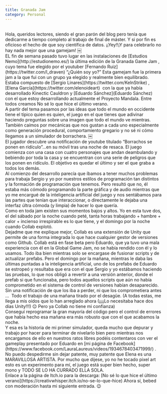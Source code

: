```yaml
---
title: Granada Jam
category: Personal
---
```

<br>
Hola, queridos lectores, siendo el gran parón del blog pero tenía que dedicarme a tiempo completo al trabajo de final de máster. Y si por fin es oficioso el hecho de que soy científica de datos. ¡¡Yey!!¡Y para celebrarlo no hay nada mejor que una gamejam!
￼<br>
EL fin de semana pasado tuvo lugar en las instalaciones de [Estudios Nemo](http://estudionemo.es/) la última edición de la Granada Game Jam , cuyo tema fue elegido por el youtuber [Fernando Ruiz](https://twitter.com/l_draven) “¿Quién soy yo?”
Esta gamejam fue la primera jam a la que fui con un grupo ya elegido y realmente bien equilibrado. Estaba compuesto de [Sergio Linares](https://twitter.com/KelnStrike) , [Elena García](https://twitter.com/elenoideart)  con la que ya había desarrollado Kinectic Cauldron y [Eduardo Sánchez](Eduardo Sánchez)  con el que estoy desarrollando actualmente el Proyecto Mandala. Entre todos creamos No sé lo que hice el último verano. 
<br>
A partir del tema pasamos por las ideas que todo el mundo en occidente tiene el típico quien es quien, el juego en el que tienes que adivinar haciendo preguntas sobre una imagen que todo el mundo ve mientras. También caímos por mecánicas que nos gustan a cada uno especialmente como generación procedural, comportamiento gregario y no sé ni cómo llegamos a un simulador de borrachera.
￼<br>
El jugador descubre una notificación de youtube titulado “Borrachos se ponen en ridículo”…en su móvil tras una noche de resaca. El juego comienza con una casa con cuatro personajes que andan deambulando y bebiendo por toda la casa y se encuentran con una serie de peligros que los ponen en ridículo. El objetivo es quedar el último y ser el que graba a todos los demás.
<br>
Al comienzo del desarrollo parecía que íbamos a tener muchos problemas para trabaja Sergio y yo por nuestros estilos de programación tan distintos y la formación de programación que tenemos. Pero resultó que no, él estaba más cómodo programando la parte gráfica y de audio mientras que yo me encargué de la inteligencia artificial del juego y nos sentábamos para las partes que tenían que interaccionar, o directamente le dejaba una interfaz últra cómoda (y limpia) de hacer lo que quería.
<br>
Como en toda jam existen sus momentos bajos y altos. Yo en esta tuve dos, el del sábado por la noche cuando peté, tanta horas trabajando + hambre + calor + incienso irrespirable es lo que tiene, y el domingo por la noche cuando Collab explotó.
<br>
Dejadme que me explique mejor, Collab es una extensión de Unity que permite de una forma integrada lo que hace cualquier gestor de versiones como Github. Collab está en fase beta pero Eduardo, que ya tuvo una mala experiencia con él en la Global Game Jam, no se había rendido con él y lo usamos. Todo iba bien mientras solo se encargase de fusionar scripts y de actualizar prefabs. Pero el domingo por la mañana, mientras le daba las últimas puntadas a la inteligencia artificial, uno de los prefabs de Eduardo se estropeó y resultaba que era con el que Sergio y yo estábamos haciendo las pruebas, lo que nos obligó a revertir a una versión anterior, donde el prefab si que funcionaba, pero todos aquellos scripts que aún no había comprometido en el sistema de control de versiones habían desaparecido. Sin una notificación de que los iba a perder, ni que los comprometiera antes …  Todo el trabajo de una mañana tirado por el desagüe.
(A todas estas, me llega a mis oídos que lo han arreglado ahora (¡¡¡¡Lo necesitaba hace dos días Unity!!!) 😐 Pero ya Collab no tiene mi confianza)
<br>
Conseguí reprogramar la gran mayoría del código pero el control de errores que había hecho esa mañana era más robusto que con el que acabamos la noche.
<br>
Y esa es la historia de mi primer simulador, queda mucho que depurar y trabajo por hacer para terminar de nivelarlo bien pero mientras nos encargamos de ello en nuestros ratos libres podéis contentaros con ver el gameplay presentado por Eduardo en [mi página de Facebook](https://www.facebook.com/LauraLaureus/videos/1934678403471999/) .
<br>
No puedo despedirme sin dejar patente, muy patente que Elena es una MARAVILLOSA ARTISTA. Por mucho que dijese, yo no he tocado pixel art esto es un experimento para mí, el juego está super bien hecho, super mono y TODO SE LO HA CURRADO ELLA SOLA.
<br>
Enlace a la página de Itch.io para la descarga: [No sé lo que hice el último verano](https://creativwhisper.itch.io/no-se-lo-que-hice)
Ahora sí, bebed con moderación hasta mi siguiente entrada. 😉